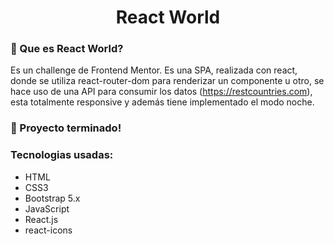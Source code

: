 <h1 align="center"> React World </h1>

### :mega: Que es React World?

Es un challenge de Frontend Mentor. Es una SPA, realizada con react, donde se utiliza react-router-dom para renderizar un componente u otro, se hace uso de una API para consumir los datos (https://restcountries.com), esta totalmente responsive y además tiene implementado el modo noche.

### :battery: Proyecto terminado!

### Tecnologias usadas: 

- HTML
- CSS3
- Bootstrap 5.x
- JavaScript
- React.js
- react-icons
